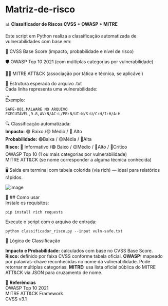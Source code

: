 # Matriz-de-risco
📊 <b>Classificador de Riscos CVSS + OWASP + MITRE<br></b>

Este script em Python realiza a classificação automatizada de vulnerabilidades com base em:<br>

🎯 CVSS Base Score (impacto, probabilidade e nível de risco)<br>

🛡️ OWASP Top 10 2021 (com múltiplas categorias por vulnerabilidade)<br>

🕵️‍♂️ MITRE ATT&CK (associação por tática e técnica, se aplicável)<br>


📁 Estrutura esperada do arquivo .txt<br>
Cada linha representa uma vulnerabilidade:<br>
<ID>,<Nome>,<CVSS Base Score>,<Vetores CVSS><br>
Exemplo:
    
    SAFE-001,MALWARE NO ARQUIVO EXECUTÁVEL,9.8,AV:N/AC:L/PR:N/UI:N/S:U/C:H/I:H/A:H

🔍 Classificação automatizada:<br>
  <b>Impacto:</b> 
  🟢 Baixo /🟡 Médio / 🔴 Alto<br>
  <b>Probabilidade:</b> 
  🟢Baixa / 🟡Média / 🔴Alta<br>
  <b>Risco:</b>
  🔵 Informativo /🟢 Baixo / 🟡Médio / 🔴Alto / 🔴Crítico<br>
  OWASP Top 10 (1 ou mais categorias por vulnerabilidade)<br>
  MITRE ATT&CK (se nome corresponder a alguma técnica conhecida)<br>

🖥️ Saída em terminal com tabela colorida (via rich) — ideal para relatórios rápidos.<br>

![image](https://github.com/user-attachments/assets/6a3917d7-2f45-4bb1-b4d8-5c6e3f115d2c)

🚀 ## Como usar<br>
Instale os requisitos:<br>

    pip install rich requests

Execute o script com o arquivo de entrada:<br>

    python classificador_risco.py --input vuln-safe.txt

🧠 Lógica de Classificação<br>

<b>Impacto e Probabilidade:</b> calculados com base no CVSS Base Score.
<b>Risco: </b>definido por faixa CVSS conforme tabela oficial.
<b>OWASP:</b> mapeado por palavras-chave reconhecidas no nome da vulnerabilidade. Pode retornar múltiplas categorias.
<b>MITRE:</b> usa lista oficial pública do MITRE ATT&CK via JSON para cruzamento de nome.

📌 <b>Referências<br></b>
OWASP Top 10 2021<br>
MITRE ATT&CK Framework<br>
CVSS v3.1<br>
